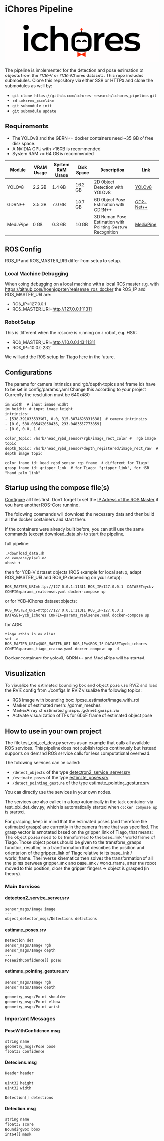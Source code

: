 # iChores Pipeline

![Logo](doc/logo.png)

The pipeline is implemented for the detection and pose estimation of objects from the YCB-V or YCB-iChores datasets.
This repo includes submodules.
Clone this repository via either SSH or HTTPS and clone the submodules as well by:
- `git clone https://github.com/ichores-research/ichores_pipeline.git`
- `cd ichores_pipeline`
- `git submodule init`
- `git submodule update`

## Requirements
- The YOLOv8 and the GDRN++ docker containers need ~35 GB of free disk space.
- A NVIDIA GPU with >16GB is recommended
- System RAM >= 64 GB is recommended

| Module                               | VRAM Usage | System RAM Usage | Disk Space | Description                                 | Link                                                                                   |
|--------------------------------------|------------|------------------|------------|---------------------------------------------|----------------------------------------------------------------------------------------|
| YOLOv8                               | 2.2 GB     | 1.4 GB           | 16.2 GB    | 2D Object Detection with YOLOv8             | [YOLOv8](https://github.com/hoenigpeter/yolov8_ros)                                    |
| GDRN++                               | 3.5 GB     | 7.0 GB           | 18.7 GB    | 6D Object Pose Estimation with GDRN++       | [GDR-Net++](https://github.com/hoenigpeter/gdrnpp_bop2022)                             |
| MediaPipe                            | 0 GB       | 0.3 GB           | 10 GB      | 3D Human Pose Estimation with Pointing Gesture Recognition | [MediaPipe](https://github.com/v4r-tuwien/pointing_gesture_recognition)                                |

## ROS Config
ROS_IP and ROS_MASTER_URI differ from setup to setup.
### Local Machine Debugging
When doing debugging on a local machine with a local ROS master e.g. with https://github.com/hoenigpeter/realsense_ros_docker the ROS_IP and ROS_MASTER_URI are:
- ROS_IP=127.0.0.1
- ROS_MASTER_URI=http://127.0.0.1:11311

### Robot Setup
This is different when the roscore is running on a robot, e.g. HSR:
- ROS_MASTER_URI=http://10.0.0.143:11311
- ROS_IP=10.0.0.232

We will add the ROS setup for Tiago here in the future.

## Configurations
The params for camera intrinsics and rgb/depth-topics and frame ids have to be set in config/params.yaml
Change this according to your project
Currently the resolution must be 640x480

```
im_width  # input image widht
im_height: # input image height
intrinsics:
- [538.391033533567, 0.0, 315.3074696331638]  # camera intrinsics
- [0.0, 538.085452058436, 233.0483557773859]
- [0.0, 0.0, 1.0] 

color_topic: /hsrb/head_rgbd_sensor/rgb/image_rect_color #  rgb image topic
depth_topic: /hsrb/head_rgbd_sensor/depth_registered/image_rect_raw  # depth image topic

color_frame_id: head_rgbd_sensor_rgb_frame  # different for Tiago!
grasp_frame_id: gripper_link  # for Tiago: "gripper_link", for HSR "hand_palm_link"
```

## Startup using the compose file(s)
[Configure](#configurations) all files first. Don't forget to set the [IP Adress of the ROS Master](#ros-master) if you have another ROS-Core running.

The following commands will download the necessary data and then build all the docker containers and start them. 

If the containers were already built before, you can still use the same commands (except download_data.sh) to start the pipeline.

full pipeline:
```
./download_data.sh
cd compose/pipeline
xhost +
```
then for YCB-V dataset objects (ROS example for local setup, adapt ROS_MASTER_URI and ROS_IP depending on your setup):

```
ROS_MASTER_URI=http://127.0.0.1:11311 ROS_IP=127.0.0.1  DATASET=ycbv CONFIG=params_realsense.yaml docker-compose up
```
or for YCB-iChores dataset objects:

```
ROS_MASTER_URI=http://127.0.0.1:11311 ROS_IP=127.0.0.1  DATASET=ycb_ichores CONFIG=params_realsense.yaml docker-compose up
```

for AGH:

```
tiago #this is an alias
set -a
ROS_MASTER_URI=$ROS_MASTER_URI ROS_IP=$ROS_IP DATASET=ycb_ichores CONFIG=params_tiago_cracow.yaml docker-compose up -d
```

Docker containers for yolov8, GDRN++ and MediaPipe will be started.

## Visualization
To visualize the estimated bounding box and object pose use RViZ and load the RViZ config from ./configs
In RViZ visualize the following topics:
- RGB image with bounding box: /pose_estimator/image_with_roi
- Marker of estimated mesh: /gdrnet_meshes
- MarkerArray of estimated grasps: /gdrnet_grasps_vis
- Activate visualization of TFs for 6DoF frame of estimated object pose

## How to use in your own project
The file test_obj_det_dev.py serves as an example that calls all available ROS services.
This pipeline does not publish topics continously but instead supports on demand ROS service calls for less computational overhead.

The following services can be called:
- ```/detect_objects``` of the type [detectron2_service_server.srv](https://github.com/v4r-tuwien/object_detector_msgs/blob/main/srv/detectron2_service_server.srv) 
- ```/estimate_poses``` of the type [estimate_poses.srv](https://github.com/v4r-tuwien/object_detector_msgs/blob/main/srv/estimate_poses.srv)
- ```/detect_pointing_gesture``` of the type [estimate_pointing_gesture.srv](https://github.com/v4r-tuwien/object_detector_msgs/blob/main/srv/estimate_pointing_gesture.srv)

You can directly use the services in your own nodes.

The services are also called in a loop automically in the task container via test_obj_det_dev.py, which is automatically started when `docker compose up` is started.

For grasping, keep in mind that the estimated poses (and therefore the estimated grasps) are currently in the camera frame that was specified.
The grasp vector is annotated based on the gripper_link of Tiago, that means:
The object poses need to be transformed to the base_link / world frame of Tiago.
Those object poses should be given to the transform_grasps function, resulting in a transformation that describes the position and orientation of the gripper_link of Tiago relative to its base_link / world_frame.
The inverse kinematics then solves the transformation of all the joints between gripper_link and base_link / world_frame, after the robot moved to this position, close the gripper fingers -> object is grasped (in theory).

### Main Services

#### detectron2_service_server.srv 
```
sensor_msgs/Image image
---
object_detector_msgs/Detections detections
```

#### estimate_poses.srv
```
Detection det
sensor_msgs/Image rgb
sensor_msgs/Image depth
---
PoseWithConfidence[] poses
```

#### estimate_pointing_gesture.srv
```
sensor_msgs/Image rgb
sensor_msgs/Image depth
---
geometry_msgs/Point shoulder
geometry_msgs/Point elbow
geometry_msgs/Point wrist
```

### Important Messages
#### PoseWithConfidence.msg
```
string name
geometry_msgs/Pose pose
float32 confidence
```

#### Detecions.msg
```
Header header

uint32 height
uint32 width

Detection[] detections
```

#### Detection.msg
```
string name
float32 score
BoundingBox bbox
int64[] mask
```


